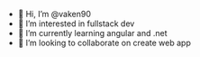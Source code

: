 - 👋 Hi, I’m @vaken90
- 👀 I’m interested in fullstack dev
- 🌱 I’m currently learning angular and .net 
- 💞️ I’m looking to collaborate on create web app


<!---
vaken90/vaken90 is a ✨ special ✨ repository because its `README.md` (this file) appears on your GitHub profile.
You can click the Preview link to take a look at your changes.
--->
